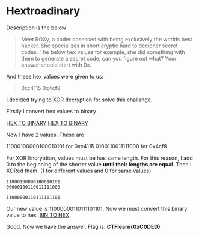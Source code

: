 # Hextroadinary

Description is the below

> Meet ROXy, a coder obsessed with being exclusively the worlds best hacker. She specializes in short cryptic hard to decipher secret codes. The below hex values for example, she did something with them to generate a secret code, can you figure out what? Your answer should start with 0x.

And these hex values were given to us:

> 0xc4115 0x4cf8

I decided trying to XOR decryption for solve this challange.

Firstly I convert hex values to binary

[HEX TO BINARY](/img/hex_to_bin_1.png)
[HEX TO BINARY](/img/hex_to_bin_2.png)

Now I have 2 values. These are

11000100000100010101 for 0xc4115
0100110011111000 for 0x4cf8

For XOR Encryption, values must be has same length. For this reason, I add 0 to the beginning of the shorter value **until their lengths are equal**.
Then I XORed them. (1 for different values and 0 for same values)

```
11000100000100010101
00000100110011111000

11000000110111101101
```

Our new value is 11000000110111101101. Now we must convert this binary value to hex.
[BIN TO HEX](/img/bin_to_hex_1.png)

Good. Now we have the answer.
Flag is:
**CTFlearn{0xC0DED}**

